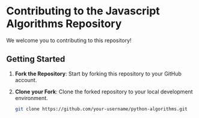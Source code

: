 # Contributing to the Javascript Algorithms Repository

We welcome you to contributing to this repository!

## Getting Started

1. **Fork the Repository**: Start by forking this repository to your GitHub account.

2. **Clone your Fork**: Clone the forked repository to your local development environment.

   ```sh
   git clone https://github.com/your-username/python-algorithms.git
   ```
